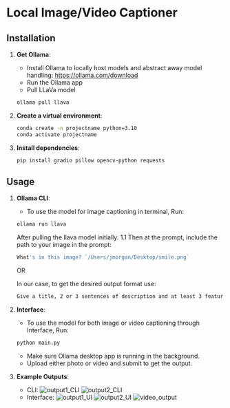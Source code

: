 # Local Image/Video Captioner



## Installation
1. **Get Ollama**:
    - Install Ollama to locally host models and abstract away model handling: https://ollama.com/download
    - Run the Ollama app
    - Pull LLaVa model
    ```bash
    ollama pull llava
    ```

2. **Create a virtual environment**:
    ```bash
    conda create -n projectname python=3.10
    conda activate projectname  
    ```

3. **Install dependencies**:
    ```bash
    pip install gradio pillow opencv-python requests
    ```

    
## Usage
1. **Ollama CLI**:
    - To use the model for image captioning in terminal, Run:
    ```bash
    ollama run llava
    ```
   After pulling the llava model initially.
1.1 Then at the prompt, include the path to your image in the prompt:
   
   ```bash
   What's in this image? `/Users/jmorgan/Desktop/smile.png`
   ```
   
    OR
   
    In our case, to get the desired output format use:

     ```bash
    Give a title, 2 or 3 sentences of description and at least 3 features to at most 5 features for this image `image_path`
     ```

3. **Interface**:
    - To use the model for both image or video captioning through Interface, Run:
    ```bash
    python main.py
    ```
    - Make sure Ollama desktop app is running in the background. 
    - Upload either photo or video and submit to get the output. 



4. **Example Outputs**:
   - CLI:
     ![output1_CLI](https://github.com/user-attachments/assets/882577f1-64ba-4e55-a20c-56c8974abb1c)
     ![output2_CLI](https://github.com/user-attachments/assets/497286de-68b7-4d29-81b1-7ea9e2a72b88)
   - Interface:
     ![output1_UI](https://github.com/user-attachments/assets/80f3c844-cacb-418d-8bef-05184a24bf87)
     ![output2_UI](https://github.com/user-attachments/assets/74b93373-bac1-4d35-b207-289a72f110d1)
     ![video_output](https://github.com/user-attachments/assets/71cb6a6a-8cc1-4f1c-8548-98db70f7c51b)
     
     

